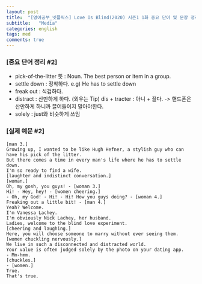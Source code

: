 ```yaml
---
layout: post
title:  "[영어공부_넷플릭스] Love Is Blind(2020) 시즌1 1화 중요 단어 및 문장 정리 #2"
subtitle:   "Media"
categories: english
tags: med
comments: true
---
```



### [중요 단어 정리 #2]
- pick-of-the-litter 뜻 : Noun. The best person or item in a group.
- settle down : 정착하다. e.g) He has to settle down
- freak out : 식겁하다.
- distract : 산만하게 하다. (외우는 Tip) dis + tracter : 아니 + 끌다. -> 핸드폰은 산만하게 하니까 끌어들이지 말아야한다.
- solely : just와 비슷하게 쓰임


### [실제 예문 #2]
```
[man 3.]
Growing up, I wanted to be like Hugh Hefner, a stylish guy who can have his pick of the litter.
But there comes a time in every man's life where he has to settle down.
I'm so ready to find a wife.
[laughter and indistinct conversation.]
[woman.]
Oh, my gosh, you guys! - [woman 3.]
Hi! - Hey, hey! - [women cheering.]
- Oh, my God! - Hi! - Hi! How you guys doing? - [woman 4.]
Freaking out a little bit! - [man 4.]
Yeah? Welcome.
I'm Vanessa Lachey.
I'm obviously Nick Lachey, her husband.
Ladies, welcome to the blind love experiment.
[cheering and laughing.]
Here, you will choose someone to marry without ever seeing them.
[women chuckling nervously.]
We live in such a disconnected and distracted world.
Your value is often judged solely by the photo on your dating app.
- Mm-hmm.
[chuckles.]
- [women.]
True.
That's true.
```
